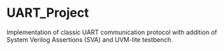 # UART_Project
Implementation of classic UART communication protocol with addition of System Verilog Assertions (SVA) and UVM-lite testbench.
